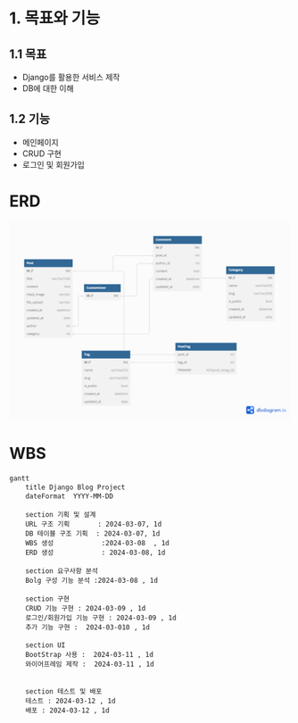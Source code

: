 # 1. 목표와 기능
## 1.1 목표
* Django를 활용한 서비스 제작
* DB에 대한 이해
## 1.2 기능
* 메인페이지
* CRUD 구현
* 로그인 및 회원가입

# ERD
<img src="readme_img/Django_ERD.png">

# WBS

```mermaid
gantt
    title Django Blog Project
    dateFormat  YYYY-MM-DD

    section 기획 및 설계
    URL 구조 기획       : 2024-03-07, 1d
    DB 테이블 구조 기획  : 2024-03-07, 1d
    WBS 생성            :2024-03-08  , 1d
    ERD 생성            : 2024-03-08, 1d

    section 요구사항 분석
    Bolg 구성 기능 분석 :2024-03-08 , 1d
    
    section 구현
    CRUD 기능 구현 : 2024-03-09 , 1d
    로그인/회원가입 기능 구현 : 2024-03-09 , 1d
    추가 기능 구현 :  2024-03-010 , 1d

    section UI
    BootStrap 사용 :  2024-03-11 , 1d
    와이어프레임 제작 :  2024-03-11 , 1d


    section 테스트 및 배포
    테스트 : 2024-03-12 , 1d
    배포 : 2024-03-12 , 1d
```
